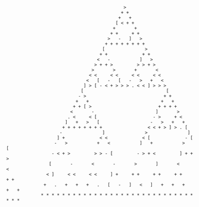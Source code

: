                                                 >
                                               + +
                                              +   +
                                             [ < + +
                                            +       +
                                           + +     + +
                                          >   -   ]   >
                                         + + + + + + + +
                                        [               >
                                       + +             + +
                                      <   -           ]   >
                                     > + + >         > > + >
                                    >       >       +       <
                                   < <     < <     < <     < <
                                  <   [   -   [   -   >   +   <
                                 ] > [ - < + > > > . < < ] > > >
                                [                               [
                               - >                             + +
                              +   +                           +   +
                             + + [ >                         + + + +
                            <       -                       ]       >
                           . <     < [                     - >     + <
                          ]   +   >   [                   -   >   +   +
                         + + + + + + + +                 < < + > ] > . [
                        -               ]               >               ]
                       ] +             < <             < [             - [
                      -   >           +   <           ]   +           >   [
                     - < + >         > > - [         - > + <         ] + + >
                    [       -       <       -       >       ]       <       <
                   < ]     < <     < <     ] +     + +     + +     + +     + +
                  +   .   +   +   +   .   [   -   ]   <   ]   +   +   +   +   +
                 * * * * * * * * * * * * * * * * * * * * * * * * * * * * * * * *